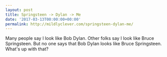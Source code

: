 ```yaml
---
layout: post
title: Springsteen -> Dylan -> Me
date: '2017-03-13T00:00:00+00:00'
permalink: http://mildlyclever.com/springsteen-dylan-me/
---
```

Many people say I look like Bob Dylan. Other folks say I look like Bruce Springsteen. But no one says that Bob Dylan looks like Bruce Springsteen. What's up with that?
